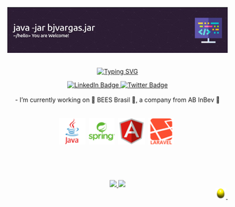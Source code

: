 
<div id="header" align="center">
<img src="https://github.com/bjvargas/bjvargas/blob/main/483525d6-8066-4d76-b195-d37d4c40c1d3.jpeg?raw=true" >
  <br><br>
  
[![Typing SVG](https://readme-typing-svg.herokuapp.com?center=true&vCenter=true&lines=Back-end+developer;Spring+Ecosystem)](https://git.io/typing-svg)
  
<div id="badges">
  <a href="https://www.linkedin.com/in/bjvargas">
    <img src="https://img.shields.io/badge/LinkedIn-blue?style=for-the-badge&logo=linkedin&logoColor=white" alt="LinkedIn Badge"/>
  </a>
  <a href="https://twitter.com/bjvargas_jar">
    <img src="https://img.shields.io/badge/Twitter-blue?style=for-the-badge&logo=twitter&logoColor=white" alt="Twitter Badge"/>
  </a>
</div id="body" align="center">
  <br>
- I’m currently working on 🐝 BEES Brasil 🐝, a company from AB InBev 🍻  
  <br>  <br>
  <br>

</div>



<div align="center">
  <img src="https://github.com/devicons/devicon/blob/master/icons/java/java-original-wordmark.svg" title="Java" alt="Java" width="60" height="60"/>&nbsp;
  <img src="https://github.com/devicons/devicon/blob/master/icons/spring/spring-original-wordmark.svg" title="Spring" alt="Spring" width="60" height="60"/>&nbsp;
    <img src="https://github.com/devicons/devicon/blob/master/icons/angularjs/angularjs-original.svg" title="Spring" alt="Spring" width="60" height="60"/>&nbsp;
 <img src="https://github.com/devicons/devicon/blob/master/icons/laravel/laravel-plain-wordmark.svg" title="Laravel" alt="Laravel" width="60" height="60"/>&nbsp;
</div>


 <br>  <br>
  <br>

<div align="center">
  <a href="https://github.com/arsvargas">
  <img height="150em" src="https://github-readme-stats.vercel.app/api/top-langs/?username=bjvargas&hide=javascript,Blade,Vue,HTML,CSS,Shell&layout=compact&theme=dark"/>
  <img height="150em" src="https://github-readme-stats.vercel.app/api?username=bjvargas&theme=dark"/>
    
</div>
  
  <div align="right">
   <a href= "https://youtu.be/a1IBpsuCI14?t=51" target="_blank"><img src="https://github.com/bjvargas/bjvargas/blob/main/9080-24x24x32.png" title="?" alt="EasterEgg"/>&nbsp; </a>
  </div>
